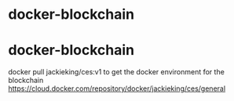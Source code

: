# docker-blockchain
# docker-blockchain
docker pull jackieking/ces:v1 
to get the docker environment for the blockchain
https://cloud.docker.com/repository/docker/jackieking/ces/general
